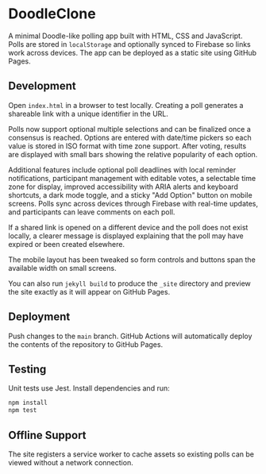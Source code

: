 # DoodleClone

A minimal Doodle-like polling app built with HTML, CSS and JavaScript. Polls are stored in `localStorage` and optionally synced to Firebase so links work across devices. The app can be deployed as a static site using GitHub Pages.

## Development

Open `index.html` in a browser to test locally. Creating a poll generates a shareable link with a unique identifier in the URL.

Polls now support optional multiple selections and can be finalized once a consensus is reached. Options are entered with date/time pickers so each value is stored in ISO format with time zone support. After voting, results are displayed with small bars showing the relative popularity of each option.

Additional features include optional poll deadlines with local reminder notifications, participant management with editable votes, a selectable time zone for display, improved accessibility with ARIA alerts and keyboard shortcuts, a dark mode toggle, and a sticky "Add Option" button on mobile screens. Polls sync across devices through Firebase with real-time updates, and participants can leave comments on each poll.

If a shared link is opened on a different device and the poll does not exist locally, a clearer message is displayed explaining that the poll may have expired or been created elsewhere.

The mobile layout has been tweaked so form controls and buttons span the available width on small screens.

You can also run `jekyll build` to produce the `_site` directory and preview the site exactly as it will appear on GitHub Pages.

## Deployment

Push changes to the `main` branch. GitHub Actions will automatically deploy the contents of the repository to GitHub Pages.

## Testing

Unit tests use Jest. Install dependencies and run:

```bash
npm install
npm test
```

## Offline Support

The site registers a service worker to cache assets so existing polls can be viewed without a network connection.
